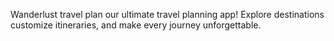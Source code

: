 Wanderlust travel plan
our ultimate travel planning app! Explore destinations
customize itineraries, and make every journey unforgettable.
